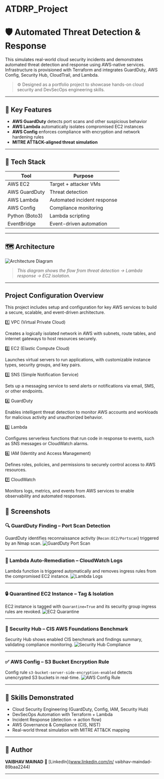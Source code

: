 # ATDRP_Project
# 🛡️ Automated Threat Detection & Response 

This simulates real-world cloud security incidents and demonstrates automated threat detection and response using AWS-native services. Infrastructure is provisioned with Terraform and integrates GuardDuty, AWS Config, Security Hub, CloudTrail, and Lambda.

> ⚙️ Designed as a portfolio project to showcase hands-on cloud security and DevSecOps engineering skills.

---

## 🚀 Key Features

- **AWS GuardDuty** detects port scans and other suspicious behavior
- **AWS Lambda** automatically isolates compromised EC2 instances
- **AWS Config** enforces compliance with encryption and network hardening rules
- **MITRE ATT&CK-aligned threat simulation**

---

## 🧰 Tech Stack

| Tool            | Purpose                         |
|-----------------|----------------------------------|      
| AWS EC2         | Target + attacker VMs            |
| AWS GuardDuty   | Threat detection                 |
| AWS Lambda      | Automated incident response      |
| AWS Config      | Compliance monitoring            |
| Python (Boto3)  | Lambda scripting                 |
| EventBridge     | Event-driven automation          |

---

## 🗺️ Architecture

![Architecture Diagram](images/architecture.png)

> *This diagram shows the flow from threat detection → Lambda response → EC2 isolation.*

---
## Project Configuration Overview
This project includes setup and configuration for key AWS services to build a secure, scalable, and event-driven architecture.

1️⃣ VPC (Virtual Private Cloud)

Creates a logically isolated network in AWS with subnets, route tables, and internet gateways to host resources securely.

2️⃣ EC2 (Elastic Compute Cloud)

Launches virtual servers to run applications, with customizable instance types, security groups, and key pairs.

3️⃣ SNS (Simple Notification Service)

Sets up a messaging service to send alerts or notifications via email, SMS, or other endpoints.

4️⃣ GuardDuty

Enables intelligent threat detection to monitor AWS accounts and workloads for malicious activity and unauthorized behavior.

5️⃣ Lambda

Configures serverless functions that run code in response to events, such as SNS messages or CloudWatch alarms.

6️⃣ IAM (Identity and Access Management)

Defines roles, policies, and permissions to securely control access to AWS resources.

7️⃣ CloudWatch

Monitors logs, metrics, and events from AWS services to enable observability and automated responses.

## 📸 Screenshots

### 🔍 GuardDuty Finding – Port Scan Detection
GuardDuty identifies reconnaissance activity (`Recon:EC2/Portscan`) triggered by an Nmap scan.
![GuardDuty Port Scan](images/guardduty_finding.png)

---

### 🚨 Lambda Auto-Remediation – CloudWatch Logs
Lambda function is triggered automatically and removes ingress rules from the compromised EC2 instance.
![Lambda Logs](images/lambda_logs.png)

---

### 🔒 Quarantined EC2 Instance – Tag & Isolation
EC2 instance is tagged with `Quarantine=True` and its security group ingress rules are revoked.
![EC2 Quarantine](images/ec2_quarantine.png)

---

### 🧩 Security Hub – CIS AWS Foundations Benchmark
Security Hub shows enabled CIS benchmark and findings summary, validating compliance monitoring.
![Security Hub Compliance](images/security_hub_summary.png)

---

### ✅ AWS Config – S3 Bucket Encryption Rule
Config rule `s3-bucket-server-side-encryption-enabled` detects unencrypted S3 buckets in real-time.
![AWS Config Rule](images/aws_config_encryption_rule.png)

---

## 🎯 Skills Demonstrated

* Cloud Security Engineering (GuardDuty, Config, IAM, Security Hub)
* DevSecOps Automation with Terraform + Lambda
* Incident Response (detection → action flow)
* AWS Governance & Compliance (CIS, NIST)
* Real-world threat simulation with MITRE ATT\&CK mapping

---

## 👋 Author

**VAIBHAV MAINAD**
🔗 [LinkedIn](www.linkedin.com/in/
vaibhav-maindad-89baa2244)

---
